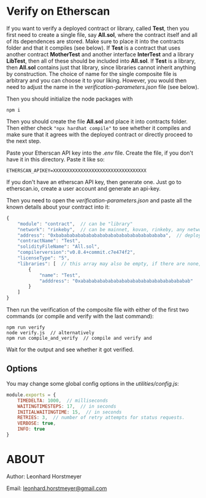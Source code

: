 # Verify on Etherscan

If you want to verify a deployed contract or library, called **Test**, then you first need to create a single file, say **All.sol**, where the contract itself and all of its dependences are stored. Make sure to place it into the contracts folder and that it compiles (see below). If **Test** is a contract that uses another contract **MotherTest** and another interface **InterTest** and a library **LibTest**, then all of these should be included into **All.sol**. If **Test** is a library, then **All.sol** contains just that library, since libraries cannot inherit anything by construction. The choice of name for the single composite file is arbitrary and you can choose it to your liking. However, you would then need to adjust the name in the *verification-parameters.json* file (see below).

Then you should initialize the node packages with 
```shell
npm i
```

Then you should create the file **All.sol** and place it into contracts folder. Then either check ``` "npx hardhat compile" ```
to see whether it compiles and make sure that it agrees with the deployed contract or directly proceed to the next step.

Paste your Etherscan API key into the *.env* file. Create the file, if you don't have it in this directory. Paste it like so:
```
ETHERSCAN_APIKEY=XXXXXXXXXXXXXXXXXXXXXXXXXXXXXXXXXX
```
If you don't have an etherscan API key, then generate one. Just go to etherscan.io, create a user account and generate an api-key.

Then you need to open the *verification-parameters.json* and paste all the known details about your contract into it:
```js
{
    "module": "contract",  // can be "library"
    "network": "rinkeby",  // can be mainnet, kovan, rinkeby, any network for which etherscan has an api
    "address": "0xbabababababababababababababababababababa",  // deployed address of contract or library
    "contractName": "Test",
    "solidityFileName": "All.sol",
    "compilerversion":"v0.8.4+commit.c7e474f2",
    "licenseType": "5",
    "libraries": [  // this array may also be empty, if there are none, e.g. libraries: [].
        {
            "name": "Test",
            "adddress": "0xabababababababababababababababababababab"
        }
    ]
}
```

Then run the verification of the composite file with either of the first two commands (or compile and verify with the last command):
```shell
npm run verify
node verify.js  // alternatively
npm run compile_and_verify  // compile and verify and 
```

Wait for the output and see whether it got verified.

## Options

You may change some global config options in the *utilities/config.js*:

```js
module.exports = {
    TIMEDELTA: 1000,  // milliseconds
    WAITINGTIMESTEPS: 17,  // in seconds
    INITIALWAITINGTIME: 15,  // in seconds
    RETRIES: 3,  // number of retry attempts for status requests.
    VERBOSE: true,
    INFO: true
}
```

# ABOUT

Author: Leonhard Horstmeyer

Email: leonhard.horstmeyer@gmail.com


